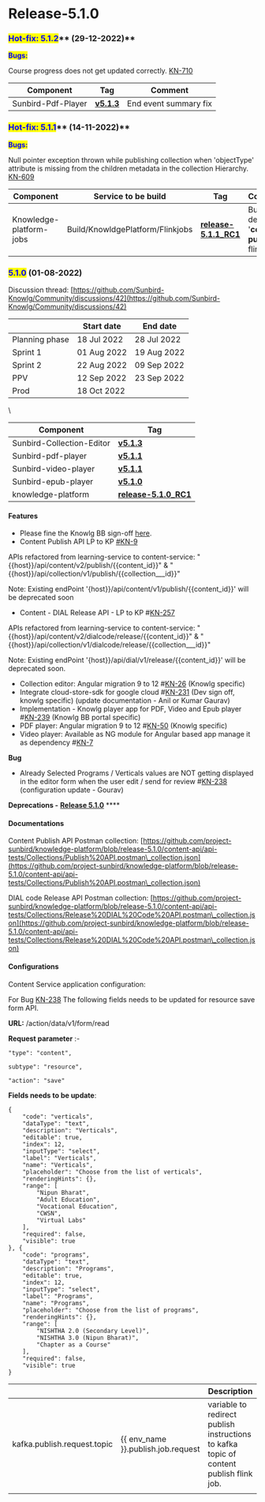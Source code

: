 # Release-5.1.0

### <mark style="color:blue;">**Hot-fix:  5.1.2**</mark>** (29-12-2022)**

<mark style="color:blue;">**Bugs:**</mark>

Course progress does not get updated correctly. [ KN-710](https://project-sunbird.atlassian.net/browse/KN-710)

| Component          | Tag                                                                                                   | Comment                |
| ------------------ | ----------------------------------------------------------------------------------------------------- | ---------------------- |
| Sunbird-Pdf-Player | ****[**​v5.1.3**](https://www.npmjs.com/package/@project-sunbird/sunbird-video-player-v9/v/5.1.3)**** |  End event summary fix |

### <mark style="color:blue;">**Hot-fix:  5.1.1**</mark>** (14-11-2022)**

<mark style="color:blue;">**Bugs:**</mark>

Null pointer exception thrown while publishing collection when 'objectType' attribute is missing from the children metadata in the collection Hierarchy. [KN-609](https://project-sunbird.atlassian.net/browse/KN-609)&#x20;

| Component               | Service to be build              | Tag                                                                                                                          | Comment                                         |
| ----------------------- | -------------------------------- | ---------------------------------------------------------------------------------------------------------------------------- | ----------------------------------------------- |
| Knowledge-platform-jobs | Build/KnowldgePlatform/Flinkjobs | ****[**release-5.1.1\_RC1**](https://github.com/project-sunbird/knowledge-platform-jobs/releases/tag/release-5.1.1\_RC1)**** | Build and depoy '**content-publish**' flink job |

### <mark style="color:blue;">5.1.0</mark> (01-08-2022)

Discussion thread: [https://github.com/Sunbird-Knowlg/Community/discussions/42](https://github.com/Sunbird-Knowlg/Community/discussions/42)

|                | Start date  | End date    |
| -------------- | ----------- | ----------- |
| Planning phase | 18 Jul 2022 | 28 Jul 2022 |
| Sprint 1       | 01 Aug 2022 | 19 Aug 2022 |
| Sprint 2       | 22 Aug 2022 | 09 Sep 2022 |
| PPV            | 12 Sep 2022 | 23 Sep 2022 |
| Prod           | 18 Oct 2022 |             |

\


| Component                 | Tag                                                                                                             |
| ------------------------- | --------------------------------------------------------------------------------------------------------------- |
| Sunbird-Collection-Editor | ****[**v5.1.3**](https://www.npmjs.com/package/@project-sunbird/sunbird-collection-editor/v/5.1.3)****          |
| Sunbird-pdf-player        | ****[**v5.1.1**](https://www.npmjs.com/package/@project-sunbird/sunbird-pdf-player-v9/v/5.1.1)****              |
| Sunbird-video-player      | ****[**v5.1.1**](https://www.npmjs.com/package/@project-sunbird/sunbird-video-player-v9/v/5.1.1)****            |
| Sunbird-epub-player       | ****[**v5.1.0**](https://www.npmjs.com/package/@project-sunbird/sunbird-epub-player-v9/v/5.1.0)****             |
| knowledge-platform        | ****[**release-5.1.0\_RC1**](https://github.com/project-sunbird/knowledge-platform/tree/release-5.1.0\_RC1)**** |

#### **Features**

* Please fine the Knowlg BB sign-off [here](https://docs.google.com/spreadsheets/d/1mmw6t0DRQs4KUqhpmNT4iLANSdhNVCU42ZLp2B6\_1QM/edit#gid=0).
* Content Publish API LP to KP [#](https://project-sunbird.atlassian.net/browse/SB-30118)[KN-9](https://project-sunbird.atlassian.net/browse/KN-9)&#x20;

&#x20;APIs refactored from learning-service to content-service: "\{{host\}}/api/content/v2/publish/\{{content\_id\}}" & "\{{host\}}/api/collection/v1/publish/\{{collection_\__id\}}"&#x20;

Note: Existing endPoint '{host\}}/api/content/v1/publish/\{{content\_id\}}' will be deprecated soon

* Content - DIAL Release API - LP to KP #[KN-257](https://project-sunbird.atlassian.net/browse/KN-257)&#x20;

APIs refactored from learning-service to content-service: "\{{host\}}/api/content/v2/dialcode/release/\{{content\_id\}}" & "\{{host\}}/api/collection/v1/dialcode/release/\{{collection_\__id\}}" &#x20;

Note: Existing endPoint '{host\}}/api/dial/v1/release/\{{content\_id\}}' will be deprecated soon.

* Collection editor: Angular migration 9 to 12 #[KN-26](https://project-sunbird.atlassian.net/browse/KN-26) (Knowlg specific)
* Integrate cloud-store-sdk for google cloud #[KN-231](https://project-sunbird.atlassian.net/browse/KN-231) (Dev sign off, knowlg specific) (update documentation - Anil or Kumar Gaurav)
* Implementation - Knowlg player app for PDF, Video and Epub player #[KN-239](https://project-sunbird.atlassian.net/browse/KN-239) (Knowlg BB portal specific)
* PDF player:  Angular migration 9 to 12  #[KN-50](https://project-sunbird.atlassian.net/browse/KN-50) (Knowlg specific)
* Video player: Available as NG module for Angular based app manage it as dependency #[KN-7](https://project-sunbird.atlassian.net/browse/KN-7)

**Bug**

* Already Selected Programs / Verticals values are NOT getting displayed in the editor form when the user edit / send for review #[KN-238](https://project-sunbird.atlassian.net/browse/KN-238) (configuration update - Gourav)

**Deprecations -** [**Release 5.1.0**](../deprecations/release-5.1.0.md) ****&#x20;

#### Documentations

Content Publish API Postman collection: [https://github.com/project-sunbird/knowledge-platform/blob/release-5.1.0/content-api/api-tests/Collections/Publish%20API.postman\_collection.json](https://github.com/project-sunbird/knowledge-platform/blob/release-5.1.0/content-api/api-tests/Collections/Publish%20API.postman\_collection.json)

DIAL code Release API Postman collection: [https://github.com/project-sunbird/knowledge-platform/blob/release-5.1.0/content-api/api-tests/Collections/Release%20DIAL%20Code%20API.postman\_collection.json](https://github.com/project-sunbird/knowledge-platform/blob/release-5.1.0/content-api/api-tests/Collections/Release%20DIAL%20Code%20API.postman\_collection.json)

#### Configurations

Content Service application configuration:

For Bug [KN-238](https://project-sunbird.atlassian.net/browse/KN-238) The following fields needs to be updated for resource save form API.

**URL:**  /action/data/v1/form/read

**Request parameter** :-

`"type": "content",`

`subtype": "resource",`

`"action": "save"`

**Fields needs to be update**:

```
{
	"code": "verticals",
	"dataType": "text",
	"description": "Verticals",
	"editable": true,
	"index": 12,
	"inputType": "select",
	"label": "Verticals",
	"name": "Verticals",
	"placeholder": "Choose from the list of verticals",
	"renderingHints": {},
	"range": [
		"Nipun Bharat",
		"Adult Education",
		"Vocational Education",
		"CWSN",
		"Virtual Labs"
	],
	"required": false,
	"visible": true
}, {
	"code": "programs",
	"dataType": "text",
	"description": "Programs",
	"editable": true,
	"index": 12,
	"inputType": "select",
	"label": "Programs",
	"name": "Programs",
	"placeholder": "Choose from the list of programs",
	"renderingHints": {},
	"range": [
		"NISHTHA 2.0 (Secondary Level)",
		"NISHTHA 3.0 (Nipun Bharat)",
		"Chapter as a Course"
	],
	"required": false,
	"visible": true
}
```

|                             |                                        | Description                                                                            |
| --------------------------- | -------------------------------------- | -------------------------------------------------------------------------------------- |
| kafka.publish.request.topic |  \{{ env\_name \}}.publish.job.request | variable to redirect publish instructions to kafka topic of content publish flink job. |
|                             |                                        |                                                                                        |
